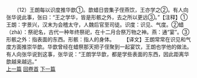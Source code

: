 　　（12）王朗每以识度推华歆①。歆蜡日尝集子侄燕饮，王亦学之②。有人向张华说此事，张曰：“王之学华，皆是形骸之外，去之所以更远③。”【注释】①王朗：字景兴，汉末为会稽太守，人魏后官至司徒。识度：识见、气度。②蜡（zhà）：祭祀名，古代一种年终祭祀，在十二月合祭万物之神。燕：通“宴”。③形骸之外：指表面的东西。形骸：指人的身体。
　　【译文】王朗常常在识见和气度方面推崇华歆。华歆曾经在蜡祭那天把子侄聚到一起宴饮，王朗也学他的做法。有人向张华说到这事，张华说：“王朗学华歆，都是学些表面的东西，因此距离华歆越来越远。”
<br>[上一篇](01_11) [回卷首](01_00) [下一篇](01_13)  
